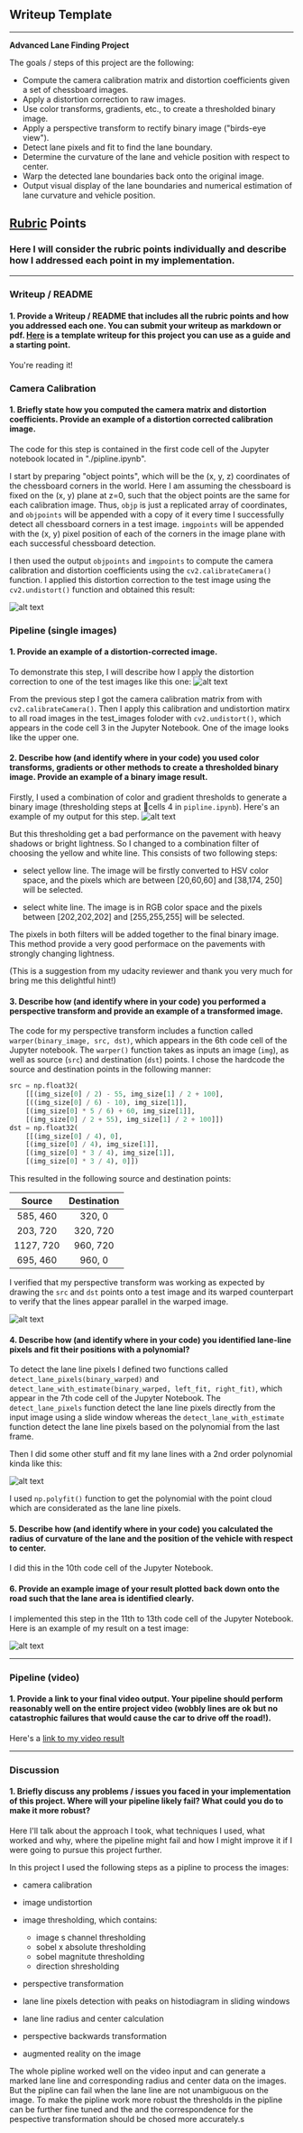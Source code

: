 ## Writeup Template

---

**Advanced Lane Finding Project**

The goals / steps of this project are the following:

* Compute the camera calibration matrix and distortion coefficients given a set of chessboard images.
* Apply a distortion correction to raw images.
* Use color transforms, gradients, etc., to create a thresholded binary image.
* Apply a perspective transform to rectify binary image ("birds-eye view").
* Detect lane pixels and fit to find the lane boundary.
* Determine the curvature of the lane and vehicle position with respect to center.
* Warp the detected lane boundaries back onto the original image.
* Output visual display of the lane boundaries and numerical estimation of lane curvature and vehicle position.

[//]: # (Image References)

[image1]: ./examples/undistort_output.png "Undistorted"
[image2]: ./test_images/test1.png "Road Transformed"
[image3]: ./examples/binary_combo_example.png "Binary Example"
[image4]: ./examples/warped_straight_lines.png "Warp Example"
[image5]: ./examples/color_fit_lines.png "Fit Visual"
[image6]: ./examples/example_output.png "Output"
[image7]: ./examples/calibration.png "Calibration"
[video1]: ./project_video.mp4 "Video"

## [Rubric](https://review.udacity.com/#!/rubrics/571/view) Points

### Here I will consider the rubric points individually and describe how I addressed each point in my implementation.  

---

### Writeup / README

#### 1. Provide a Writeup / README that includes all the rubric points and how you addressed each one.  You can submit your writeup as markdown or pdf.  [Here](https://github.com/udacity/CarND-Advanced-Lane-Lines/blob/master/writeup_template.md) is a template writeup for this project you can use as a guide and a starting point.  

You're reading it!

### Camera Calibration

#### 1. Briefly state how you computed the camera matrix and distortion coefficients. Provide an example of a distortion corrected calibration image.

The code for this step is contained in the first code cell of the Jupyter notebook located in "./pipline.ipynb".  

I start by preparing "object points", which will be the (x, y, z) coordinates of the chessboard corners in the world. Here I am assuming the chessboard is fixed on the (x, y) plane at z=0, such that the object points are the same for each calibration image.  Thus, `objp` is just a replicated array of coordinates, and `objpoints` will be appended with a copy of it every time I successfully detect all chessboard corners in a test image.  `imgpoints` will be appended with the (x, y) pixel position of each of the corners in the image plane with each successful chessboard detection.  

I then used the output `objpoints` and `imgpoints` to compute the camera calibration and distortion coefficients using the `cv2.calibrateCamera()` function.  I applied this distortion correction to the test image using the `cv2.undistort()` function and obtained this result: 

![alt text][image1]


### Pipeline (single images)

#### 1. Provide an example of a distortion-corrected image.

To demonstrate this step, I will describe how I apply the distortion correction to one of the test images like this one:
![alt text][image7]

From the previous step I got the camera calibration matrix from with `cv2.calibrateCamera()`. Then I apply this calibration and undistortion matirx to all road images in the test_images foloder with `cv2.undistort()`, which appears in the code cell 3 in the Jupyter Notebook. One of the image looks like the upper one.


#### 2. Describe how (and identify where in your code) you used color transforms, gradients or other methods to create a thresholded binary image.  Provide an example of a binary image result.

Firstly, I used a combination of color and gradient thresholds to generate a binary image (thresholding steps at cells 4 in `pipline.ipynb`).  Here's an example of my output for this step. 
![alt text][image3]

But this thresholding get a bad performance on the pavement with heavy shadows or bright lightness. So I changed to a combination filter of choosing the yellow and white line. This consists of two following steps:

* select yellow line. The image will be firstly converted to HSV color space, and the pixels which are between [20,60,60] and [38,174, 250] will be selected.

* select white line. The image is in RGB color space and the pixels between [202,202,202] and [255,255,255] will be selected.

The pixels in both filters will be added together to the final binary image. This method provide a very good performace on the pavements with strongly changing lightness. 

(This is a suggestion from my udacity reviewer and thank you very much for bring me this delightful hint!) 

#### 3. Describe how (and identify where in your code) you performed a perspective transform and provide an example of a transformed image.

The code for my perspective transform includes a function called `warper(binary_image, src, dst)`, which appears in the 6th code cell of the Jupyter notebook.  The `warper()` function takes as inputs an image (`img`), as well as source (`src`) and destination (`dst`) points.  I chose the hardcode the source and destination points in the following manner:

```python
src = np.float32(
    [[(img_size[0] / 2) - 55, img_size[1] / 2 + 100],
    [((img_size[0] / 6) - 10), img_size[1]],
    [(img_size[0] * 5 / 6) + 60, img_size[1]],
    [(img_size[0] / 2 + 55), img_size[1] / 2 + 100]])
dst = np.float32(
    [[(img_size[0] / 4), 0],
    [(img_size[0] / 4), img_size[1]],
    [(img_size[0] * 3 / 4), img_size[1]],
    [(img_size[0] * 3 / 4), 0]])
```

This resulted in the following source and destination points:

| Source        | Destination   | 
|:-------------:|:-------------:| 
| 585, 460      | 320, 0        | 
| 203, 720      | 320, 720      |
| 1127, 720     | 960, 720      |
| 695, 460      | 960, 0        |

I verified that my perspective transform was working as expected by drawing the `src` and `dst` points onto a test image and its warped counterpart to verify that the lines appear parallel in the warped image.

![alt text][image4]

#### 4. Describe how (and identify where in your code) you identified lane-line pixels and fit their positions with a polynomial?
To detect the lane line pixels I defined two functions called `detect_lane_pixels(binary_warped)` and `detect_lane_with_estimate(binary_warped, left_fit, right_fit)`, which appear in the 7th code cell of the Jupyter Notebook. The `detect_lane_pixels` function detect the lane line pixels directly from the input image using a slide window whereas the `detect_lane_with_estimate` function detect the lane line pixels based on the polynomial from the last frame. 

Then I did some other stuff and fit my lane lines with a 2nd order polynomial kinda like this:

![alt text][image5]

I used `np.polyfit()` function to get the polynomial with the point cloud which are considerated as the lane line pixels. 

#### 5. Describe how (and identify where in your code) you calculated the radius of curvature of the lane and the position of the vehicle with respect to center.

I did this in the 10th code cell of the Jupyter Notebook.

#### 6. Provide an example image of your result plotted back down onto the road such that the lane area is identified clearly.

I implemented this step in the 11th to 13th code cell of the Jupyter Notebook.  Here is an example of my result on a test image:

![alt text][image6]

---

### Pipeline (video)

#### 1. Provide a link to your final video output.  Your pipeline should perform reasonably well on the entire project video (wobbly lines are ok but no catastrophic failures that would cause the car to drive off the road!).

Here's a [link to my video result](./test_video1.mp4)

---

### Discussion

#### 1. Briefly discuss any problems / issues you faced in your implementation of this project.  Where will your pipeline likely fail?  What could you do to make it more robust?

Here I'll talk about the approach I took, what techniques I used, what worked and why, where the pipeline might fail and how I might improve it if I were going to pursue this project further.  

In this project I used the following steps as a pipline to process the images:

* camera calibration
* image undistortion
* image thresholding, which contains: 
    
    * image s channel thresholding
    * sobel x absolute thresholding
    * sobel magnitute thresholding
    * direction shresholding

* perspective transformation
* lane line pixels detection with peaks on histodiagram in sliding windows
* lane line radius and center calculation
* perspective backwards transformation
* augmented reality on the image

The whole pipline worked well on the video input and can generate a marked lane line and corresponding radius and center data on the images. But the pipline can fail when the lane line are not unambiguous on the image. To make the pipline work more robust the thresholds in the pipline can be further fine tuned and the and the correspondence for the pespective transformation should be chosed more accurately.s
